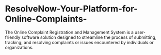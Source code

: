 # ResolveNow-Your-Platform-for-Online-Complaints-
The Online Complaint Registration and Management System is a user-friendly software solution designed to streamline the process of submitting, tracking, and resolving complaints or issues encountered by individuals or organizations. 
